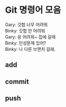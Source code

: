 # Git 명령어 모음

Gary: 깃헙 너무 어려워  
Binky: 깃헙 안 어려워  
Gary: 응 어려워~ 집에 갈래  
Binky: 인성문제 있어?  
Binky: 나 다른 브랜치 갈래.

## add

## commit

## push
